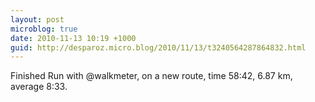 ```yaml
---
layout: post
microblog: true
date: 2010-11-13 10:19 +1000
guid: http://desparoz.micro.blog/2010/11/13/t3240564287864832.html
---
```

Finished Run with @walkmeter, on a new route, time 58:42, 6.87 km, average 8:33.
